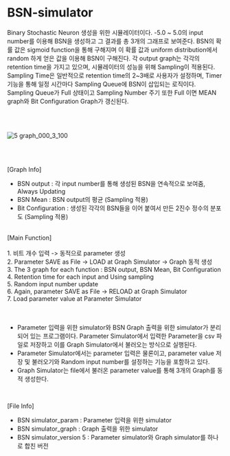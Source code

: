 # BSN-simulator

Binary Stochastic Neuron 생성을 위한 시뮬레이터이다. -5.0 ~ 5.0의 input number를 이용해 BSN을 생성하고 그 결과를 총 3개의 그래프로 보여준다. BSN의 확률 값은 sigmoid function을 통해 구해지며 이 확률 값과 uniform distribution에서 random 하게 얻은 값을 이용해 BSN이 구해진다. 각 output graph는 각각의 retention time을 가지고 있으며, 시뮬레이터의 성능을 위해 Sampling이 적용된다. Sampling Time은 일반적으로 retention time의 2~3배로 사용자가 설정하며, Timer 기능을 통해 일정 시간마다 Sampling Queue에 BSN이 삽입되는 로직이다. Sampling Queue가 Full 상태이고 Sampling Number 주기 또한 Full 이면 MEAN graph와 Bit Configuration Graph가 갱신된다.

<br>
<br>

![5 graph_000_3_100](https://user-images.githubusercontent.com/47073695/143517027-ebbaf1e3-63ec-4347-b5b0-72329e17d499.PNG)

<br>
<br>

[Graph Info]
- BSN output : 각 input number를 통해 생성된 BSN을 연속적으로 보여줌, Always Updating
- BSN Mean : BSN output의 평균 (Sampling 적용)
- Bit Configuration : 생성된 각각의 BSN들을 이어 붙여서 만든 2진수 정수의 분포도 (Sampling 적용)
<br>
[Main Function]<br><br>
1. 비트 개수 입력 -> 동적으로 parameter 생성<br>
2. Parameter SAVE as File -> LOAD at Graph Simulator -> Graph 동적 생성<br>
3. The 3 graph for each function : BSN output, BSN Mean, Bit Configuration<br>
4. Retention time for each input and Using sampling<br>
5. Random input number update<br>
6. Again, parameter SAVE as File -> RELOAD at Graph Simulator<br>
7. Load parameter value at Parameter Simulator
<br><br><br>

- Parameter 입력을 위한 simulator와 BSN Graph 출력을 위한 simulator가 분리되어 있는 프로그램이다. Parameter Simulator에서 입력한 Parameter을 csv 파일로 저장하고 이를 Graph Simulator에서 불러오는 방식으로 실행된다. 
- Parameter Simulator에서는 parameter 입력은 물론이고, parameter value 저장 및 불러오기와 Random input number를 설정하는 기능을 포함하고 있다.
- Graph Simulator는 file에서 불러온 parameter value를 통해 3개의 Graph를 동적 생성한다.

<br>

[File Info]
- BSN simulator_param : Parameter 입력을 위한 simulator
- BSN simulator_graph : Graph 출력을 위한 simulator
- BSN simulator_version 5 : Parameter simulator와 Graph simulator를 하나로 합친 버전
